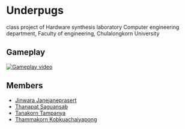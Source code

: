 # Underpugs
class project of Hardware synthesis laboratory Computer engineering department, Faculty of engineering, Chulalongkorn University <br>

## Gameplay
[![Gameplay video](http://img.youtube.com/vi/Im52J3F1e-4/0.jpg)](http://www.youtube.com/watch?v=Im52J3F1e-4)

## Members
* [Jinwara Janejaneprasert](https://github.com/ajinn)
* [Thanapat Saguansab](https://github.com/Owenthanapat)
* [Tanakorn Tampanya](https://github.com/Endifly)
* [Thammakorn Kobkuachaiyapong]()